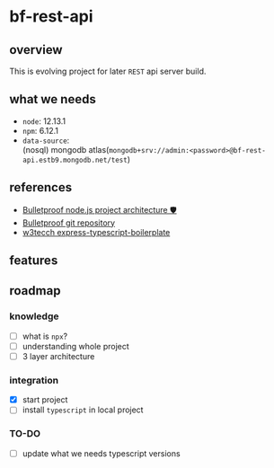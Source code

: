 # bf-rest-api

## overview
This is evolving project for later `REST` api server build.

## what we needs
* `node`: 12.13.1
* `npm`: 6.12.1
* `data-source`:    
  (nosql) mongodb atlas(`mongodb+srv://admin:<password>@bf-rest-api.estb9.mongodb.net/test`)

## references
* [Bulletproof node.js project architecture 🛡️](https://softwareontheroad.com/ideal-nodejs-project-structure/?utm_source=github&utm_medium=readme)
* [Bulletproof git repository](https://github.com/santiq/bulletproof-nodejs)
* [w3tecch express-typescript-boilerplate](https://github.com/w3tecch/express-typescript-boilerplate)

## features

## roadmap
### knowledge
- [ ] what is `npx`?
- [ ] understanding whole project 
- [ ] 3 layer architecture

### integration
- [X] start project
- [ ] install `typescript` in local project 

### TO-DO
- [ ] update what we needs typescript versions

